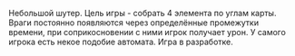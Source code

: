 Небольшой шутер. Цель игры - собрать 4 элемента по углам карты. Враги постоянно появляются через определённые промежутки времени, при соприкосновении с ними
игрок получает урон. У самого игрока есть некое подобие автомата. Игра в разработке.
